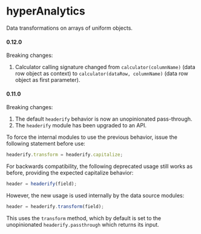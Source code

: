 # hyperAnalytics
Data transformations on arrays of uniform objects.

#### 0.12.0

Breaking changes:
1. Calculator calling signature changed from `calculator(columnName)` (data row object as context) to `calculator(dataRow, columnName)` (data row object as first parameter).

#### 0.11.0

Breaking changes:
1. The default `headerify` behavior is now an unopinionated pass-through.
2. The `headerify` module has been upgraded to an API.
 
To force the internal modules to use the previous behavior, issue the following statement before use:

```javascript
headerify.transform = headerify.capitalize;
```

For backwards compatibility, the following deprecated usage still works as before, providing the expected capitalize behavior:

```javascript
header = headerify(field);
```

However, the new usage is used internally by the data source modules:

```javascript
header = headerify.transform(field);
```

This uses the `transform` method, which by default is set to the unopinionated `headerify.passthrough` which returns its input.
